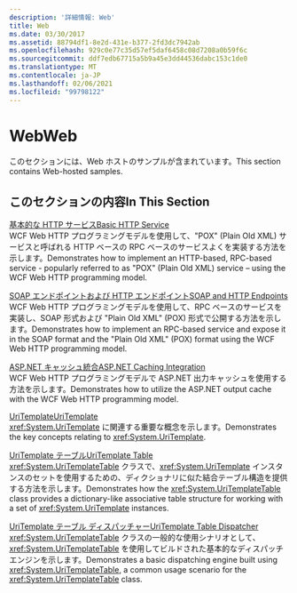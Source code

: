 ```yaml
---
description: '詳細情報: Web'
title: Web
ms.date: 03/30/2017
ms.assetid: 88794df1-8e2d-431e-b377-2fd3dc7942ab
ms.openlocfilehash: 929c0e77c35d57ef5daf6458c08d7208a0b59f6c
ms.sourcegitcommit: ddf7edb67715a5b9a45e3dd44536dabc153c1de0
ms.translationtype: MT
ms.contentlocale: ja-JP
ms.lasthandoff: 02/06/2021
ms.locfileid: "99798122"
---
```

# <a name="web"></a><span data-ttu-id="1e5bd-103">Web</span><span class="sxs-lookup"><span data-stu-id="1e5bd-103">Web</span></span>

<span data-ttu-id="1e5bd-104">このセクションには、Web ホストのサンプルが含まれています。</span><span class="sxs-lookup"><span data-stu-id="1e5bd-104">This section contains Web-hosted samples.</span></span>  
  
## <a name="in-this-section"></a><span data-ttu-id="1e5bd-105">このセクションの内容</span><span class="sxs-lookup"><span data-stu-id="1e5bd-105">In This Section</span></span>
  
 [<span data-ttu-id="1e5bd-106">基本的な HTTP サービス</span><span class="sxs-lookup"><span data-stu-id="1e5bd-106">Basic HTTP Service</span></span>](basic-http-service.md)  
 <span data-ttu-id="1e5bd-107">WCF Web HTTP プログラミングモデルを使用して、"POX" (Plain Old XML) サービスと呼ばれる HTTP ベースの RPC ベースのサービスよくを実装する方法を示します。</span><span class="sxs-lookup"><span data-stu-id="1e5bd-107">Demonstrates how to implement an HTTP-based, RPC-based service - popularly referred to as "POX" (Plain Old XML) service – using the WCF Web HTTP programming model.</span></span>
  
 [<span data-ttu-id="1e5bd-108">SOAP エンドポイントおよび HTTP エンドポイント</span><span class="sxs-lookup"><span data-stu-id="1e5bd-108">SOAP and HTTP Endpoints</span></span>](soap-and-http-endpoints.md)  
 <span data-ttu-id="1e5bd-109">WCF Web HTTP プログラミングモデルを使用して、RPC ベースのサービスを実装し、SOAP 形式および "Plain Old XML" (POX) 形式で公開する方法を示します。</span><span class="sxs-lookup"><span data-stu-id="1e5bd-109">Demonstrates how to implement an RPC-based service and expose it in the SOAP format and the "Plain Old XML" (POX) format using the WCF Web HTTP programming model.</span></span>  
  
 [<span data-ttu-id="1e5bd-110">ASP.NET キャッシュ統合</span><span class="sxs-lookup"><span data-stu-id="1e5bd-110">ASP.NET Caching Integration</span></span>](aspnet-caching-integration.md)  
 <span data-ttu-id="1e5bd-111">WCF Web HTTP プログラミングモデルで ASP.NET 出力キャッシュを使用する方法を示します。</span><span class="sxs-lookup"><span data-stu-id="1e5bd-111">Demonstrates how to utilize the ASP.NET output cache with the WCF Web HTTP programming model.</span></span>  
  
 [<span data-ttu-id="1e5bd-112">UriTemplate</span><span class="sxs-lookup"><span data-stu-id="1e5bd-112">UriTemplate</span></span>](uritemplate-sample.md)  
 <span data-ttu-id="1e5bd-113"><xref:System.UriTemplate> に関連する重要な概念を示します。</span><span class="sxs-lookup"><span data-stu-id="1e5bd-113">Demonstrates the key concepts relating to <xref:System.UriTemplate>.</span></span>  
  
 [<span data-ttu-id="1e5bd-114">UriTemplate テーブル</span><span class="sxs-lookup"><span data-stu-id="1e5bd-114">UriTemplate Table</span></span>](uritemplate-table-sample.md)  
 <span data-ttu-id="1e5bd-115"><xref:System.UriTemplateTable> クラスで、<xref:System.UriTemplate> インスタンスのセットを使用するための、ディクショナリに似た結合テーブル構造を提供する方法を示します。</span><span class="sxs-lookup"><span data-stu-id="1e5bd-115">Demonstrates how the <xref:System.UriTemplateTable> class provides a dictionary-like associative table structure for working with a set of <xref:System.UriTemplate> instances.</span></span>  
  
 [<span data-ttu-id="1e5bd-116">UriTemplate テーブル ディスパッチャー</span><span class="sxs-lookup"><span data-stu-id="1e5bd-116">UriTemplate Table Dispatcher</span></span>](uritemplate-table-dispatcher-sample.md)  
 <span data-ttu-id="1e5bd-117"><xref:System.UriTemplateTable> クラスの一般的な使用シナリオとして、<xref:System.UriTemplateTable> を使用してビルドされた基本的なディスパッチ エンジンを示します。</span><span class="sxs-lookup"><span data-stu-id="1e5bd-117">Demonstrates a basic dispatching engine built using <xref:System.UriTemplateTable>, a common usage scenario for the <xref:System.UriTemplateTable> class.</span></span>
